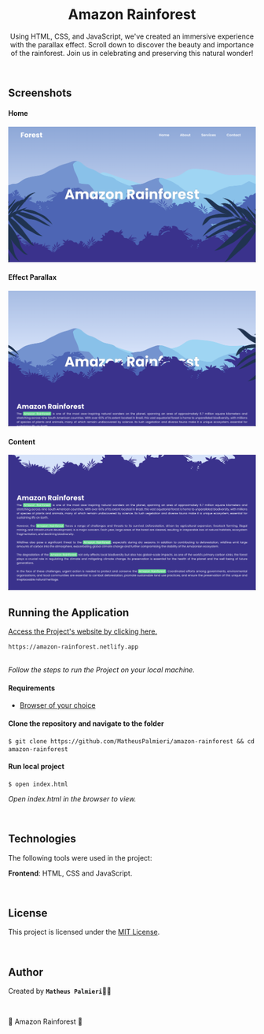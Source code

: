 <h1 align="center">Amazon Rainforest</h1>

<p align="center">Using HTML, CSS, and JavaScript, we've created an immersive experience with the parallax effect. Scroll down to discover the beauty and importance of the rainforest. Join us in celebrating and preserving this natural wonder!</p>

<br />

## Screenshots

#### Home

<img src="./assets/previews/home.png" width="720px">

#### Effect Parallax

<img src="./assets/previews/parallax.png" width="720px">

#### Content

<img src="./assets/previews/content.png" width="720px">

<br />

## Running the Application

<a href="https://amazon-rainforest.netlify.app" target="_blank">Access the Project's website by clicking here.</a>

```
https://amazon-rainforest.netlify.app
```

<br />
<i>Follow the steps to run the Project on your local machine.</i>
<br />

#### Requirements

- [Browser of your choice](https://www.google.com/chrome/)

#### Clone the repository and navigate to the folder

```
$ git clone https://github.com/MatheusPalmieri/amazon-rainforest && cd amazon-rainforest
```

#### Run local project

```
$ open index.html
```

<i>Open index.html in the browser to view.</i>

<br />

## Technologies

<p>The following tools were used in the project:</p>

**Frontend**: HTML, CSS and JavaScript.

<br />

## License

This project is licensed under the [MIT License](LICENSE).

<br />

## Author

Created by <b>`Matheus Palmieri`</b>👨‍💻

<br />

<p align=\"center\">🌳 Amazon Rainforest 🌵</p>
